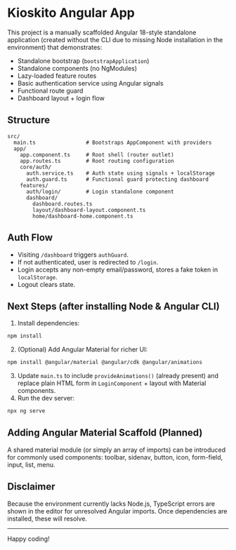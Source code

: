 # Kioskito Angular App

This project is a manually scaffolded Angular 18-style standalone application (created without the CLI due to missing Node installation in the environment) that demonstrates:

- Standalone bootstrap (`bootstrapApplication`)
- Standalone components (no NgModules)
- Lazy-loaded feature routes
- Basic authentication service using Angular signals
- Functional route guard
- Dashboard layout + login flow

## Structure
```
src/
  main.ts                # Bootstraps AppComponent with providers
  app/
    app.component.ts     # Root shell (router outlet)
    app.routes.ts        # Root routing configuration
    core/auth/
      auth.service.ts    # Auth state using signals + localStorage
      auth.guard.ts      # Functional guard protecting dashboard
    features/
      auth/login/        # Login standalone component
      dashboard/
        dashboard.routes.ts
        layout/dashboard-layout.component.ts
        home/dashboard-home.component.ts
```

## Auth Flow
- Visiting `/dashboard` triggers `authGuard`.
- If not authenticated, user is redirected to `/login`.
- Login accepts any non-empty email/password, stores a fake token in `localStorage`.
- Logout clears state.

## Next Steps (after installing Node & Angular CLI)
1. Install dependencies:
```bash
npm install
```
2. (Optional) Add Angular Material for richer UI:
```bash
npm install @angular/material @angular/cdk @angular/animations
```
3. Update `main.ts` to include `provideAnimations()` (already present) and replace plain HTML form in `LoginComponent` + layout with Material components.
4. Run the dev server:
```bash
npx ng serve
```

## Adding Angular Material Scaffold (Planned)
A shared material module (or simply an array of imports) can be introduced for commonly used components: toolbar, sidenav, button, icon, form-field, input, list, menu.

## Disclaimer
Because the environment currently lacks Node.js, TypeScript errors are shown in the editor for unresolved Angular imports. Once dependencies are installed, these will resolve.

---
Happy coding!
